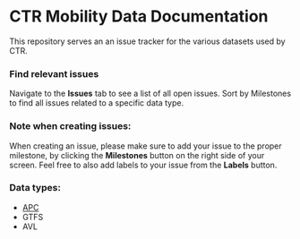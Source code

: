 # CTR Mobility Data Documentation
This repository serves an an issue tracker for the various datasets used by CTR.

### Find relevant issues
Navigate to the **Issues** tab to see a list of all open issues. Sort by Milestones to find all issues related to a specific data type. 

### Note when creating issues:
When creating an issue, please make sure to add your issue to the proper milestone, by clicking the **Milestones** button on the right side of your screen. Feel free to also add labels to your issue from the **Labels** button.

### Data types:
  - [APC](./APC_data)
  - GTFS
  - AVL
